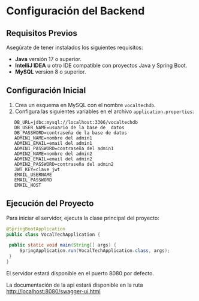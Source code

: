 # Configuración del Backend

## Requisitos Previos

Asegúrate de tener instalados los siguientes requisitos:

- **Java** versión 17 o superior.
- **IntelliJ IDEA** u otro IDE compatible con proyectos Java y Spring Boot.
- **MySQL** version 8 o superior.

## Configuración Inicial

1. Crea un esquema en MySQL con el nombre `vocaltechdb`.
2. Configura las siguientes variables en el archivo `application.properties`:

```properties
   DB_URL=jdbc:mysql://localhost:3306/vocaltechdb
   DB_USER_NAME=usuario de la base de  datos
   DB_PASSWORD=contraseña de la base de datos
   ADMIN1_NAME=nombre del admin1
   ADMIN1_EMAIL=email del admin1
   ADMIN1_PASSWORD=contraseña del admin1
   ADMIN2_NAME=nombre del admin2
   ADMIN2_EMAIL=email del admin2
   ADMIN2_PASSWORD=contraseña del admin2
   JWT_KEY=clave jwt
   EMAIL_USERNAME
   EMAIL_PASSWORD
   EMAIL_HOST
```

## Ejecución del Proyecto

Para iniciar el servidor, ejecuta la clase principal del proyecto:

```java
@SpringBootApplication
public class VocalTechApplication {

 public static void main(String[] args) {
     SpringApplication.run(VocalTechApplication.class, args);
 }
}
```
El servidor estará disponible en el puerto 8080 por defecto.

La documentación de la api estará disponible en la ruta [http://localhost:8080/swagger-ui.html](URL)
